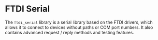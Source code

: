 # FTDI Serial

The `ftdi_serial` library is a serial library based on the FTDI drivers, which allows it to connect to devices 
without paths or COM port numbers. It also contains advanced request / reply methods and testing features.